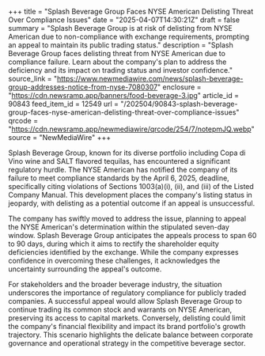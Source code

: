+++
title = "Splash Beverage Group Faces NYSE American Delisting Threat Over Compliance Issues"
date = "2025-04-07T14:30:21Z"
draft = false
summary = "Splash Beverage Group is at risk of delisting from NYSE American due to non-compliance with exchange requirements, prompting an appeal to maintain its public trading status."
description = "Splash Beverage Group faces delisting threat from NYSE American due to compliance failure. Learn about the company's plan to address the deficiency and its impact on trading status and investor confidence."
source_link = "https://www.newmediawire.com/news/splash-beverage-group-addresses-notice-from-nyse-7080307"
enclosure = "https://cdn.newsramp.app/banners/food-beverage-3.jpg"
article_id = 90843
feed_item_id = 12549
url = "/202504/90843-splash-beverage-group-faces-nyse-american-delisting-threat-over-compliance-issues"
qrcode = "https://cdn.newsramp.app/newmediawire/qrcode/254/7/notepmJQ.webp"
source = "NewMediaWire"
+++

<p>Splash Beverage Group, known for its diverse portfolio including Copa di Vino wine and SALT flavored tequilas, has encountered a significant regulatory hurdle. The NYSE American has notified the company of its failure to meet compliance standards by the April 6, 2025, deadline, specifically citing violations of Sections 1003(a)(i), (ii), and (iii) of the Listed Company Manual. This development places the company's listing status in jeopardy, with delisting as a potential outcome if an appeal is unsuccessful.</p><p>The company has swiftly moved to address the issue, planning to appeal the NYSE American's determination within the stipulated seven-day window. Splash Beverage Group anticipates the appeals process to span 60 to 90 days, during which it aims to rectify the shareholder equity deficiencies identified by the exchange. While the company expresses confidence in overcoming these challenges, it acknowledges the uncertainty surrounding the appeal's outcome.</p><p>For stakeholders and the broader beverage industry, the situation underscores the importance of regulatory compliance for publicly traded companies. A successful appeal would allow Splash Beverage Group to continue trading its common stock and warrants on NYSE American, preserving its access to capital markets. Conversely, delisting could limit the company's financial flexibility and impact its brand portfolio's growth trajectory. This scenario highlights the delicate balance between corporate governance and operational strategy in the competitive beverage sector.</p>